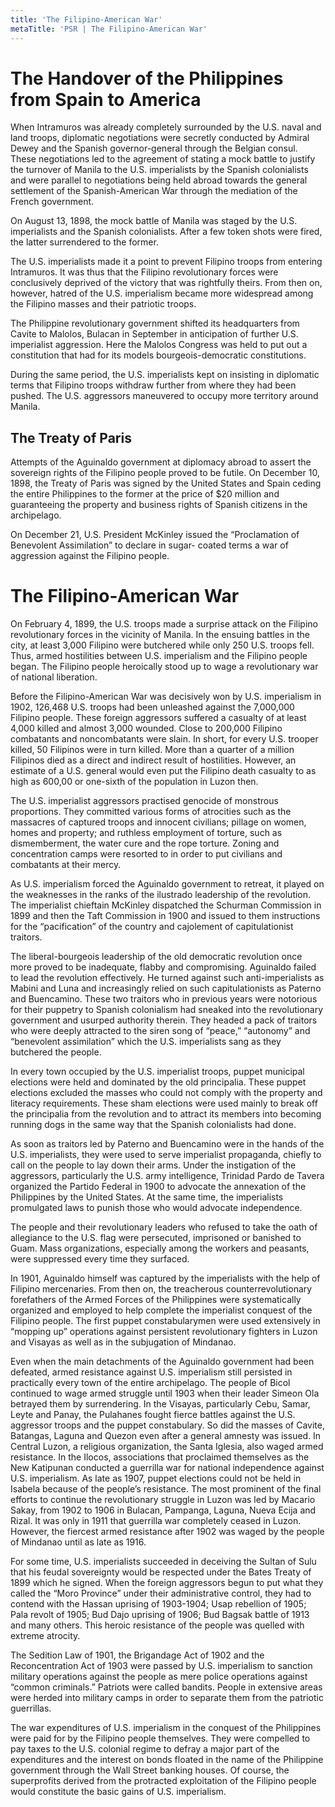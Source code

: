 ```yaml
---
title: 'The Filipino-American War'
metaTitle: 'PSR | The Filipino-American War'
---
```


# The Handover of the Philippines from Spain to America

When Intramuros was already completely surrounded by the U.S. naval and land troops, diplomatic negotiations were secretly conducted by Admiral Dewey and the Spanish governor-general through the Belgian consul. These negotiations led to the agreement of stating a mock battle to justify the turnover of Manila to the U.S. imperialists by the Spanish colonialists and were parallel to negotiations being held abroad towards the general settlement of the Spanish-American War through the mediation of the French government.

On August 13, 1898, the mock battle of Manila was staged by the U.S. imperialists and the Spanish colonialists. After a few token shots were fired, the latter surrendered to the former.

The U.S. imperialists made it a point to prevent Filipino troops from entering Intramuros. It was thus that the Filipino revolutionary forces were conclusively deprived of the victory that was rightfully theirs. From then on, however, hatred of the U.S. imperialism became more widespread among the Filipino masses and their patriotic troops.

The Philippine revolutionary government shifted its headquarters from Cavite to Malolos, Bulacan in September in anticipation of further U.S. imperialist aggression. Here the Malolos Congress was held to put out a constitution that had for its models bourgeois-democratic constitutions.

During the same period, the U.S. imperialists kept on insisting in diplomatic terms that Filipino troops withdraw further from where they had been pushed. The U.S. aggressors maneuvered to occupy more territory around Manila.

## The Treaty of Paris

Attempts of the Aguinaldo government at diplomacy abroad to assert the sovereign rights of the Filipino people proved to be futile. On December 10, 1898, the Treaty of Paris was signed by the United States and Spain ceding the entire Philippines to the former at the price of \$20 million and guaranteeing the property and business rights of Spanish citizens in the archipelago.

On December 21, U.S. President McKinley issued the “Proclamation of Benevolent Assimilation” to declare in sugar- coated terms a war of aggression against the Filipino people.

# The Filipino-American War

On February 4, 1899, the U.S. troops made a surprise attack on the Filipino revolutionary forces in the vicinity of Manila. In the ensuing battles in the city, at least 3,000 Filipino were butchered while only 250 U.S. troops fell. Thus, armed hostilities between U.S. imperialism and the Filipino people began. The Filipino people heroically stood up to wage a revolutionary war of national liberation.

Before the Filipino-American War was decisively won by U.S. imperialism in 1902, 126,468 U.S. troops had been unleashed against the 7,000,000 Filipino people. These foreign aggressors suffered a casualty of at least 4,000 killed and almost 3,000 wounded. Close to 200,000 Filipino combatants and noncombatants were slain. In short, for every U.S. trooper killed, 50 Filipinos were in turn killed. More than a quarter of a million Filipinos died as a direct and indirect result of hostilities. However, an estimate of a U.S. general would even put the Filipino death casualty to as high as 600,00 or one-sixth of the population in Luzon then.

The U.S. imperialist aggressors practised genocide of monstrous proportions. They committed various forms of atrocities such as the massacres of captured troops and innocent civilians; pillage on women, homes and property; and ruthless employment of torture, such as dismemberment, the water cure and the rope torture. Zoning and concentration camps were resorted to in order to put civilians and combatants at their mercy.

As U.S. imperialism forced the Aguinaldo government to retreat, it played on the weaknesses in the ranks of the ilustrado leadership of the revolution. The imperialist chieftain McKinley dispatched the Schurman Commission in 1899 and then the Taft Commission in 1900 and issued to them instructions for the “pacification” of the country and cajolement of capitulationist traitors.

The liberal-bourgeois leadership of the old democratic revolution once more proved to be inadequate, flabby and compromising. Aguinaldo failed to lead the revolution effectively. He turned against such anti-imperialists as Mabini and Luna and increasingly relied on such capitulationists as Paterno and Buencamino. These two traitors who in previous years were notorious for their puppetry to Spanish colonialism had sneaked into the revolutionary government and usurped authority therein. They headed a pack of traitors who were deeply attracted to the siren song of “peace,” “autonomy” and “benevolent assimilation” which the U.S. imperialists sang as they butchered the people.

In every town occupied by the U.S. imperialist troops, puppet municipal elections were held and dominated by the old principalia. These puppet elections excluded the masses who could not comply with the property and literacy requirements. These sham elections were used mainly to break off the principalia from the revolution and to attract its members into becoming running dogs in the same way that the Spanish colonialists had done.

As soon as traitors led by Paterno and Buencamino were in the hands of the U.S. imperialists, they were used to serve imperialist propaganda, chiefly to call on the people to lay down their arms. Under the instigation of the aggressors, particularly the U.S. army intelligence, Trinidad Pardo de Tavera organized the Partido Federal in 1900 to advocate the annexation of the Philippines by the United States. At the same time, the imperialists promulgated laws to punish those who would advocate independence.

The people and their revolutionary leaders who refused to take the oath of allegiance to the U.S. flag were persecuted, imprisoned or banished to Guam. Mass organizations, especially among the workers and peasants, were suppressed every time they surfaced.

In 1901, Aguinaldo himself was captured by the imperialists with the help of Filipino mercenaries. From then on, the treacherous counterrevolutionary forefathers of the Armed Forces of the Philippines were systematically organized and employed to help complete the imperialist conquest of the Filipino people. The first puppet constabularymen were used extensively in “mopping up” operations against persistent revolutionary fighters in Luzon and Visayas as well as in the subjugation of Mindanao.

Even when the main detachments of the Aguinaldo government had been defeated, armed resistance against U.S. imperialism still persisted in practically every town of the entire archipelago. The people of Bicol continued to wage armed struggle until 1903 when their leader Simeon Ola betrayed them by surrendering. In the Visayas, particularly Cebu, Samar, Leyte and Panay, the Pulahanes fought fierce battles against the U.S. aggressor troops and the puppet constabulary. So did the masses of Cavite, Batangas, Laguna and Quezon even after a general amnesty was issued. In Central Luzon, a religious organization, the Santa Iglesia, also waged armed resistance. In the Ilocos, associations that proclaimed themselves as the New Katipunan conducted a guerrilla war for national independence against U.S. imperialism. As late as 1907, puppet elections could not be held in Isabela because of the people’s resistance. The most prominent of the final efforts to continue the revolutionary struggle in Luzon was led by Macario Sakay, from 1902 to 1906 in Bulacan, Pampanga, Laguna, Nueva Ecija and Rizal. It was only in 1911 that guerrilla war completely ceased in Luzon. However, the fiercest armed resistance after 1902 was waged by the people of Mindanao until as late as 1916.

For some time, U.S. imperialists succeeded in deceiving the Sultan of Sulu that his feudal sovereignty would be respected under the Bates Treaty of 1899 which he signed. When the foreign aggressors begun to put what they called the “Moro Province” under their administrative control, they had to contend with the Hassan uprising of 1903-1904; Usap rebellion of 1905; Pala revolt of 1905; Bud Dajo uprising of 1906; Bud Bagsak battle of 1913 and many others. This heroic resistance of the people was quelled with extreme atrocity.

The Sedition Law of 1901, the Brigandage Act of 1902 and the Reconcentration Act of 1903 were passed by U.S. imperialism to sanction military operations against the people as mere police operations against “common criminals.” Patriots were called bandits. People in extensive areas were herded into military camps in order to separate them from the patriotic guerrillas.

The war expenditures of U.S. imperialism in the conquest of the Philippines were paid for by the Filipino people themselves. They were compelled to pay taxes to the U.S. colonial regime to defray a major part of the expenditures and the interest on bonds floated in the name of the Philippine government through the Wall Street banking houses. Of course, the superprofits derived from the protracted exploitation of the Filipino people would constitute the basic gains of U.S. imperialism.
